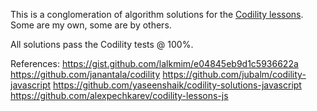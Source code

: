 This is a conglomeration of algorithm solutions for the [Codility lessons](https://app.codility.com/programmers/lessons/). Some are my own, some are by others.

All solutions pass the Codility tests @ 100%.

References:
https://gist.github.com/lalkmim/e04845eb9d1c5936622a
https://github.com/janantala/codility
https://github.com/jubalm/codility-javascript
https://github.com/yaseenshaik/codility-solutions-javascript
https://github.com/alexpechkarev/codility-lessons-js
